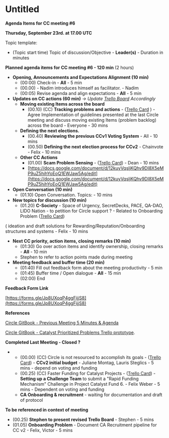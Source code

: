 # Untitled

**Agenda Items for CC meeting \#6**

**Thursday, September 23rd. at 17.00 UTC**

Topic template:

* \(Topic start time\) Topic of discussion/Objective - **Leader\(s\)** - Duration in minutes

**Planned agenda items for CC meeting \#6 - 120 min** \(2 hours\)

* **Opening, Announcements and Expectations Alignment \(10 min\)**
  * \(00:00\) Check-in - **All** - 5 min
  * \(00.00\) - Nadim introduces himself as facilitator. - Nadim
  * \(00:05\) Revise agenda and align expectations - **All** - 5 min
* **Updates on CC actions \(60 min\)** _-&gt; Update_ [_Trello Board_](https://trello.com/b/DRBO6qyF/catalyst-prioritized-problems) _Accordingly_
  * **Moving existing Items across the board**
    * \(00.10\) \(CC\) **Tracking problems and actions** - \([Trello Card](https://trello.com/c/reroCIGE) \) - Agree Implementation of guidelines presented at the last Circle meeting and discuss moving existing Items \(problem backlog\) across the board - Everyone - 30 mins
  * **Defining the next elections.**
    * \(00.40\) **Reviewing the previous CCv1 Voting System** - All - 10 mins
    * \(00.50\) **Defining the next election process for CCv2** - Chainvote - Felix - 10 mins
  * **Other CC Actions**
    * \(01.00\) **Scam Problem Sensing** - \([Trello Card](https://trello.com/c/c2twH1Ng)\) - Dean - 10 mins
    * [https://docs.google.com/document/d/12kuyVqsljKQhv9DI8X5eMP9uZ5hihYoEoQ1EWJaw5Ag/edit](https://docs.google.com/document/d/12kuyVqsljKQhv9DI8X5eMP9uZ5hihYoEoQ1EWJaw5Ag/edit)
* **Open Conversation \(10 min\)**
  * \(01.10\) Open Conversation. Topics: - 10 mins
* **New topics for discussion \(10 min\)**
  * \(01.20\) **C-Society** - Space of Urgency, SecretDecks, PACE, QA-DAO, LIDO Nation - to petition for Circle support ? - Related to Onboarding Problem \([Trello Card](https://trello.com/c/a1H1t8fn)\)

\( ideation and draft solutions for Rewarding/Reputation/Onboarding structures and systems - Felix - 10 mins

* **Next CC priority, action items, closing remarks \(10 min\)**
  * \(01:30\) Go over action items and identify ownership, closing remarks - **All** - 10 min
  * Stephen to refer to action points made during meeting
* **Meeting feedback and buffer time \(20 min\)**
  * \(01:40\) Fill out feedback form about the meeting productivity - 5 min
  * \(01:45\) Buffer time / Open dialogue - **All** - 15 min
  * \(02:00\) End

**Feedback Form Link**

[https://forms.gle/Jp8UXoqP4ggFijjS8](https://forms.gle/Jp8UXoqP4ggFijjS8)

**References**

[Circle GitBook - Previous Meeting 5 Minutes & Agenda](https://catalyst-swarm.gitbook.io/catalyst-circle/meetings/meeting-5-september-9th-2021)

[Circle GitBook - Catalyst Prioritized Problems Trello prototype](https://catalyst-swarm.gitbook.io/catalyst-circle/activities/catalyst-prioritized-problems-trello).

**Completed Last Meeting - Closed ?**

* * \(00.00\) \(CC\) Circle is not resourced to accomplish its goals - \([Trello Card](https://trello.com/c/W9nsCDwH)\) - **CCv2 initial budget** - Juliane Montag, Lauris Steglics - 5 mins - depend on voting and funding
  * \(00.25\) \(CC\) Faster Funding for Catalyst Projects - \([Trello Card](https://trello.com/c/QVoZUjGd)\) - **Setting up a Challenge Team** to submit a "Rapid Funding Mechanism" Challenge in Project Catalyst Fund 6. - Felix Weber - 5 mins - Dependent on voting and funding
  * **CA Onboarding & recruitment** - waiting for documentation and draft of protocol

**To be referenced in context of meeting**

* \(00.25\) **Stephen to present revised Trello Board** - Stephen - 5 mins
* \(01.05\) **Onboarding Problem** - Document CA Recruitment pipeline for CC v2 - Felix, Victor - 5 mins

